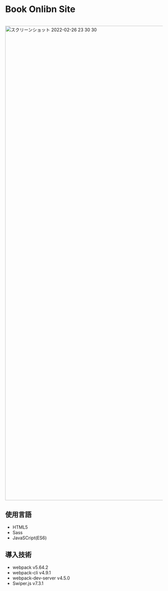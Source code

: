 # Book Onlibn Site

<br>
<img width="1512" alt="スクリーンショット 2022-02-26 23 30 30" src="https://user-images.githubusercontent.com/67876040/155846856-6096e10d-998b-47f7-8b92-f439b0399dcc.png">

## 使用言語

-   HTML5
-   Sass
-   JavaSCript(ES6)

## 導入技術

-   webpack v5.64.2
-   webpack-cli v4.9.1
-   webpack-dev-server v4.5.0
-   Swiper.js v7.3.1
